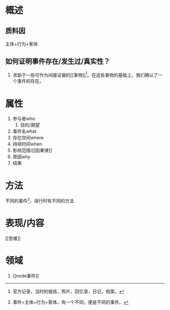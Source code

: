 # 概述
## 质料因
主体+行为+客体
## 如何证明事件存在/发生过/真实性？
1. 求助于一些可作为间接证据的[[事物]][^1]。在这些事物的基础上，我们确认了一个事件的存在。
# 属性

1. 参与者who
	1. 目的/期望
2. 事件名what
4. 存在空间where
3. 持续时间when
5. 影响范围/[[因果律]] 
6. 原因why
7. 结果
# 方法
不同的事件[^2]，进行时有不同的方法
# 表现/内容
[[苦难]]

# 领域
1. [[node事件]]

[^1]: 官方记录，当时的报纸，照片，回忆录，日记，档案。
[^2]: 事件=主体+行为+客体。有一个不同，便是不同的事件。